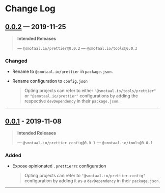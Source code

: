﻿# Change Log

## [0.0.2][] — 2019-11-25

> **Intended Releases**
>
> — `@smotaal.io/prettier@0.0.2`
> — `@smotaal.io/tools@0.0.3`

### Changed

- Rename to `@smotaal.io/prettier` in `package.json`.

- Rename configuration to `config.json`

  > Opting projects can refer to either `"@smotaal.io/tools/prettier"` or `"@smotaal.io/prettier"` configurations by adding the respective `devDependency` in their `package.json`.

---

## [0.0.1][] - 2019-11-08

> **Intended Releases**
>
> — `@smotaal.io/prettier.config@0.0.1`
> — `@smotaal.io/tools@0.0.1`

### Added

- Expose opinionated `.prettierrc` configuration

  > Opting projects can refer to `"@smotaal.io/prettier.config"` configuration by adding it as a `devDependency` in their `package.json`.

---

[0.0.2]: https://www.npmjs.com/package/@smotaal.io/prettier/v/0.0.2
[0.0.1]: https://www.npmjs.com/package/@smotaal.io/prettier.config/v/0.0.1
